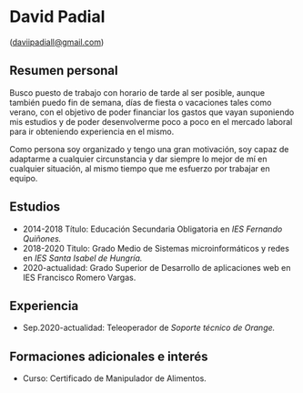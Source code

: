 # David Padial

 (daviipadiall@gmail.com)

## Resumen personal

Busco puesto de trabajo con horario de tarde al ser posible, aunque también puedo fin de semana, días de fiesta o vacaciones tales como verano, con el objetivo de poder financiar los gastos que vayan suponiendo mis estudios y de poder desenvolverme poco a poco en el mercado laboral para ir obteniendo experiencia en el mismo.

Como persona soy organizado y tengo una gran motivación, soy capaz de adaptarme a cualquier circunstancia y dar siempre lo mejor de mí en cualquier situación, al mismo tiempo que me esfuerzo por trabajar en equipo.

## Estudios

- 2014-2018 Título: Educación Secundaria Obligatoria en *IES Fernando Quiñones.*
- 2018-2020 Titulo: Grado Medio de Sistemas microinformáticos y redes en *IES Santa Isabel de Hungría.*
- 2020-actualidad: Grado Superior de Desarrollo de aplicaciones web en IES Francisco Romero Vargas.

## Experiencia

- Sep.2020-actualidad: Teleoperador de *Soporte técnico de Orange.*

 ## Formaciones adicionales e interés

- Curso: Certificado de Manipulador de Alimentos.

